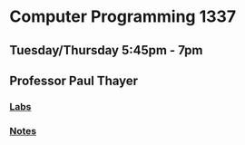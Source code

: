 # Computer Programming 1337
## Tuesday/Thursday 5:45pm - 7pm
## Professor Paul Thayer

### [Labs](https://github.com/JonathanBrunssen/programming-fundamentals-1337/tree/master/C%2B%2B/labs)
### [Notes](https://github.com/JonathanBrunssen/programming-fundamentals-1337/tree/master/C%2B%2B/notes)
